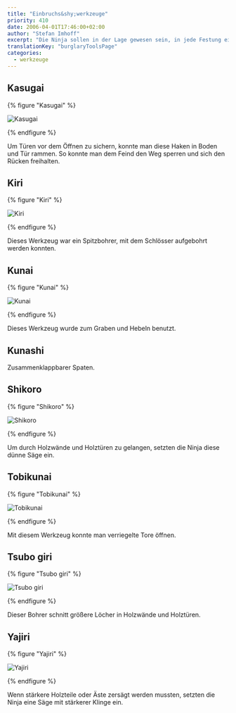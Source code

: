 ```yaml
---
title: "Einbruchs&shy;werkzeuge"
priority: 410
date: 2006-04-01T17:46:00+02:00
author: "Stefan Imhoff"
excerpt: "Die Ninja sollen in der Lage gewesen sein, in jede Festung einzubrechen und aus jedem Gefängnis ausbrechen. Dazu hatten sie eine große Werkzeugsammlung zum sägen, bohren und graben."
translationKey: "burglaryToolsPage"
categories:
  - werkzeuge
---
```


## Kasugai

{% figure "Kasugai" %}

![Kasugai](/assets/images/book/werkzeuge-kasugai.jpg)

{% endfigure %}

Um Türen vor dem Öffnen zu sichern, konnte man diese Haken in Boden und Tür rammen. So konnte man dem Feind den Weg sperren und sich den Rücken freihalten.

## Kiri

{% figure "Kiri" %}

![Kiri](/assets/images/book/werkzeuge-kiri.jpg)

{% endfigure %}

Dieses Werkzeug war ein Spitzbohrer, mit dem Schlösser aufgebohrt werden konnten.

## Kunai

{% figure "Kunai" %}

![Kunai](/assets/images/book/werkzeuge-kunai.jpg)

{% endfigure %}

Dieses Werkzeug wurde zum Graben und Hebeln benutzt.

## Kunashi

Zusammenklappbarer Spaten.

## Shikoro

{% figure "Shikoro" %}

![Shikoro](/assets/images/book/werkzeuge-shikoro.jpg)

{% endfigure %}

Um durch Holzwände und Holztüren zu gelangen, setzten die Ninja diese dünne Säge ein.

## Tobikunai

{% figure "Tobikunai" %}

![Tobikunai](/assets/images/book/werkzeuge-tobikunai.jpg)

{% endfigure %}

Mit diesem Werkzeug konnte man verriegelte Tore öffnen.

## Tsubo giri

{% figure "Tsubo giri" %}

![Tsubo giri](/assets/images/book/werkzeuge-tsubogiri.jpg)

{% endfigure %}

Dieser Bohrer schnitt größere Löcher in Holzwände und Holztüren.

## Yajiri

{% figure "Yajiri" %}

![Yajiri](/assets/images/book/werkzeuge-yajiri.jpg)

{% endfigure %}

Wenn stärkere Holzteile oder Äste zersägt werden mussten, setzten die Ninja eine Säge mit stärkerer Klinge ein.
